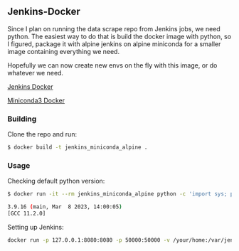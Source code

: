 
## Jenkins-Docker

Since I plan on running the data scrape repo from Jenkins jobs, we need python. The easiest way to do that is build the docker image with python, so I figured, package it with alpine jenkins on alpine miniconda for a smaller image containing everything we need.

Hopefully we can now create new envs on the fly with this image, or do whatever we need.


[Jenkins Docker](https://hub.docker.com/_/jenkins/)

[Miniconda3 Docker](https://hub.docker.com/r/frolvlad/alpine-miniconda3/)

### Building

Clone the repo and run:
```sh
$ docker build -t jenkins_miniconda_alpine .
```

### Usage

Checking default python version:
```sh
$ docker run -it --rm jenkins_miniconda_alpine python -c 'import sys; print(sys.version)'

3.9.16 (main, Mar  8 2023, 14:00:05)
[GCC 11.2.0]
```

Setting up Jenkins:
```sh
docker run -p 127.0.0.1:8080:8080 -p 50000:50000 -v /your/home:/var/jenkins_home jenkins_miniconda_alpine
```

